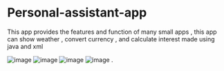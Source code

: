 # Personal-assistant-app
This app provides the features and function of many small apps , this app can show weather , convert currency , and calculate interest made using java and xml

![image](https://user-images.githubusercontent.com/66934832/133468076-1b234b58-ee98-4c7f-bb96-57593155a0f1.png)
![image](https://user-images.githubusercontent.com/66934832/133468643-6877737e-ddec-4eb0-afbd-63d3459eadbb.png)
![image](https://user-images.githubusercontent.com/66934832/133468791-2b01f0fd-6695-4c8c-bda7-51594db5bed1.png)
![image](https://user-images.githubusercontent.com/66934832/133469038-d53ff8d6-361b-42eb-9ac6-9bab032e2e60.png)
.






